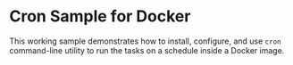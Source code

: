 # Cron Sample for Docker

This working sample demonstrates how to install, configure, and use `cron` command-line utility to run the tasks on a schedule inside a Docker image.
